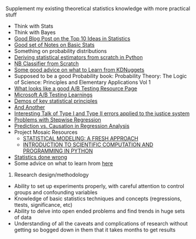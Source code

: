 Supplement my existing theoretical statistics knowledge with more practical stuff

- Think with Stats
- Think with Bayes
- [Good Blog Post on the Top 10 Ideas in Statistics](https://www.naftaliharris.com/blog/ten-stat-ideas/)
- [Good set of Notes on Basic Stats](http://www.mit.edu/~6.s085/)
- Something on probability distributions
- [Deriving statistical estimators from scratch in Python](http://www.johnwittenauer.net/machine-learning-exercises-in-python-part-1/)
- [NB Classifier from Scratch](https://machinelearningmastery.com/naive-bayes-classifier-scratch-python/)
- [Some good advice on what to Learn from KDNuggets](https://www.kdnuggets.com/2016/08/statistics-topics-needed-excelling-data-science.html)
- Supposed to be a good Probability book: Probability Theory: The Logic of Science: Principles and Elementary Applications Vol 1
- [What looks like a good A/B Testing Resource Page](http://exp-platform.com/)
- [Microsoft A/B Testing Learnings](http://www.exp-platform.com/Documents/controlledExperimentDMKD.pdf)
- [Demos of key statistical principles](http://wise.cgu.edu/)
- [And Another](http://statpages.info/index.html)
- [Interesting Talk of Type I and Type II errors applied to the justice system](http://www.intuitor.com/statistics/T1T2Errors.html
)
- [Problems with Stepwise Regression](https://www.stata.com/support/faqs/statistics/stepwise-regression-problems/)
- [Prediction vs. Causation in Regression Analysis](https://statisticalhorizons.com/prediction-vs-causation-in-regression-analysis)
- Project Mosaic Resources
  - [STATISTICAL MODELING: A FRESH APPROACH](http://project-mosaic-books.com/?page_id=13)
  - [INTRODUCTION TO SCIENTIFIC COMPUTATION AND PROGRAMMING IN PYTHON](http://project-mosaic-books.com/?page_id=19)
- [Statistics done wrong](https://www.statisticsdonewrong.com/)
- Some advice on what to learn hrom [here](https://www.quora.com/What-should-I-study-or-learn-if-I-want-to-be-a-data-analyst-for-a-software-company-like-Quora-Zynga-Airbnb-etc)
1. Research design/methodology 
- Ability to set up experiments properly, with careful attention to control groups and confounding variables
- Knowledge of basic statistics techniques and concepts (regressions, ttests, significance, etc)
- Ability to delve into open ended problems and find trends in huge sets of data
- Understanding of all the caveats and complications of research without getting so bogged down in them that it takes months to get results
  
